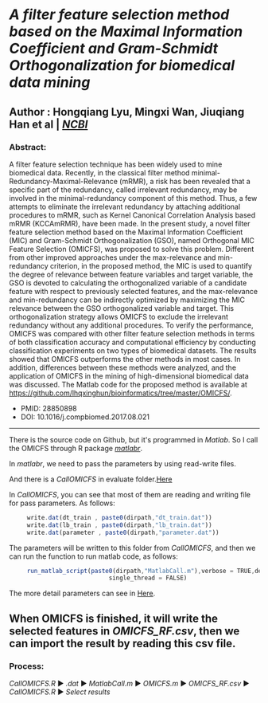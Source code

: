 # *A filter feature selection method based on the Maximal Information Coefficient and Gram-Schmidt Orthogonalization for biomedical data mining*
## Author : Hongqiang Lyu, Mingxi Wan, Jiuqiang Han et al | [*NCBI*](https://www.ncbi.nlm.nih.gov/pubmed/28850898")
### Abstract:
A filter feature selection technique has been widely used to mine biomedical data. Recently, in the classical filter method minimal-Redundancy-Maximal-Relevance (mRMR), a risk has been revealed that a specific part of the redundancy, called irrelevant redundancy, may be involved in the minimal-redundancy component of this method. Thus, a few attempts to eliminate the irrelevant redundancy by attaching additional procedures to mRMR, such as Kernel Canonical Correlation Analysis based mRMR (KCCAmRMR), have been made. In the present study, a novel filter feature selection method based on the Maximal Information Coefficient (MIC) and Gram-Schmidt Orthogonalization (GSO), named Orthogonal MIC Feature Selection (OMICFS), was proposed to solve this problem. Different from other improved approaches under the max-relevance and min-redundancy criterion, in the proposed method, the MIC is used to quantify the degree of relevance between feature variables and target variable, the GSO is devoted to calculating the orthogonalized variable of a candidate feature with respect to previously selected features, and the max-relevance and min-redundancy can be indirectly optimized by maximizing the MIC relevance between the GSO orthogonalized variable and target. This orthogonalization strategy allows OMICFS to exclude the irrelevant redundancy without any additional procedures. To verify the performance, OMICFS was compared with other filter feature selection methods in terms of both classification accuracy and computational efficiency by conducting classification experiments on two types of biomedical datasets. The results showed that OMICFS outperforms the other methods in most cases. In addition, differences between these methods were analyzed, and the application of OMICFS in the mining of high-dimensional biomedical data was discussed. The Matlab code for the proposed method is available at https://github.com/lhqxinghun/bioinformatics/tree/master/OMICFS/.
* PMID: 28850898
* DOI: 10.1016/j.compbiomed.2017.08.021
---
There is the source code on Github, but it's programmed in *Matlab*. So I call the OMICFS through R package [*matlabr*](https://www.rdocumentation.org/packages/matlabr/versions/1.5.2).

In *matlabr*, we need to pass the parameters by using read-write files.

And there is a *CallOMICFS* in evaluate folder.[Here](https://github.com/ZongN/FeatureSelection/blob/master/Evaluate/CallOMICFS.R)

In *CallOMICFS*, you can see that most of them are reading and writing file for pass parameters. As follows:
```js
     write.dat(dt_train , paste0(dirpath,"dt_train.dat"))
     write.dat(lb_train , paste0(dirpath,"lb_train.dat"))
     write.dat(parameter , paste0(dirpath,"parameter.dat"))
```

The parameters will be written to this folder from *CallOMICFS*, and then we can run the function to run matlab code, as follows:
```js
     run_matlab_script(paste0(dirpath,"MatlabCall.m"),verbose = TRUE,desktop = FALSE,splash = FALSE, display = FALSE, wait = TRUE,
                            single_thread = FALSE)
```
The more detail parameters can see in [Here](https://www.rdocumentation.org/packages/matlabr/versions/1.5.2).

When OMICFS is finished, it will write the selected features in *OMICFS_RF.csv*, then we can import the result by reading this csv file.
---
### Process:
*CallOMICFS.R* ▶ *.dat* ▶ *MatlabCall.m* ▶ *OMICFS.m* ▶ *OMICFS_RF.csv* ▶ *CallOMICFS.R* ▶ *Select results*
